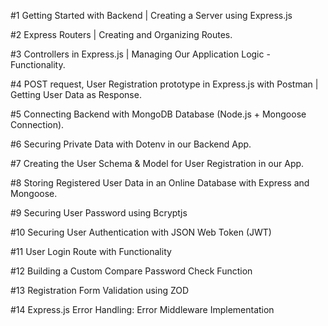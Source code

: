 #1 Getting Started with Backend | Creating a Server using Express.js

#2 Express Routers | Creating and Organizing Routes.

#3 Controllers in Express.js | Managing Our Application Logic - Functionality.

#4 POST request, User Registration prototype in Express.js with Postman | Getting User Data as Response.

#5 Connecting Backend with MongoDB Database (Node.js + Mongoose Connection).

#6 Securing Private Data with Dotenv in our Backend App.

#7 Creating the User Schema & Model for User Registration in our App.

#8 Storing Registered User Data in an Online Database with Express and Mongoose.

#9 Securing User Password using Bcryptjs

#10 Securing User Authentication with JSON Web Token (JWT)

#11 User Login Route with Functionality

#12 Building a Custom Compare Password Check Function

#13 Registration Form Validation using ZOD

#14 Express.js Error Handling: Error Middleware Implementation
